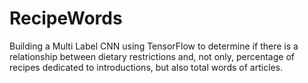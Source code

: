 # RecipeWords

Building a Multi Label CNN using TensorFlow to determine if there is a relationship between dietary restrictions and, not only, percentage of recipes dedicated to introductions, but also total words of articles.

